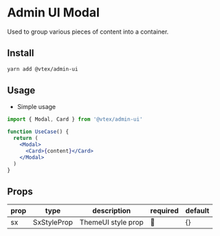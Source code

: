 # Admin UI Modal

Used to group various pieces of content into a container.

## Install

```bash
yarn add @vtex/admin-ui
```

## Usage

- Simple usage

```jsx
import { Modal, Card } from '@vtex/admin-ui'

function UseCase() {
  return (
    <Modal>
      <Card>{content}</Card>
    </Modal>
  )
}
```

## Props

| prop | type        | description        | required | default |
| ---- | ----------- | ------------------ | -------- | ------- |
| sx   | SxStyleProp | ThemeUI style prop | 🚫       | {}      |
